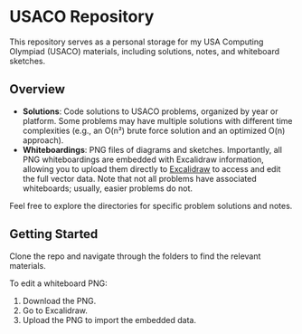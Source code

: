 # USACO Repository

This repository serves as a personal storage for my USA Computing Olympiad (USACO) materials, including solutions, notes, and whiteboard sketches.

## Overview

- **Solutions**: Code solutions to USACO problems, organized by year or platform. Some problems may have multiple solutions with different time complexities (e.g., an O(n²) brute force solution and an optimized O(n) approach).
- **Whiteboardings**: PNG files of diagrams and sketches. Importantly, all PNG whiteboardings are embedded with Excalidraw information, allowing you to upload them directly to [Excalidraw](https://excalidraw.com) to access and edit the full vector data. Note that not all problems have associated whiteboards; usually, easier problems do not.

Feel free to explore the directories for specific problem solutions and notes.

## Getting Started

Clone the repo and navigate through the folders to find the relevant materials.

To edit a whiteboard PNG:

1. Download the PNG.
2. Go to Excalidraw.
3. Upload the PNG to import the embedded data.
